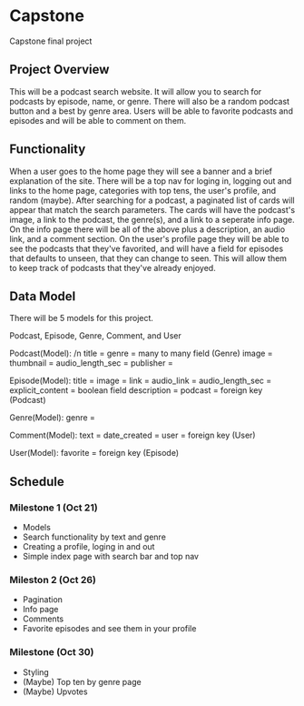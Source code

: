 # Capstone
Capstone final project

## Project Overview
This will be a podcast search website. It will allow you to search for podcasts by episode, name, or genre. There will
also be a random podcast button and a best by genre area. Users will be able to favorite podcasts and episodes and 
will be able to comment on them.

## Functionality
When a user goes to the home page they will see a banner and a brief explanation of the site. There will be a top 
nav for loging in, logging out and links to the home page, categories with top tens, the user's profile, and random 
(maybe). After searching for a podcast, a paginated list of cards will appear that match the search parameters. The 
cards will have the podcast's image, a link to the podcast, the genre(s), and a link to a seperate info page. On 
the info page there will be all of the above plus a description, an audio link, and a comment section. On the user's
profile page they will be able to see the podcasts that they've favorited, and will have a field for episodes that 
defaults to unseen, that they can change to seen. This will allow them to keep track of podcasts that they've 
already enjoyed.

## Data Model
There will be 5 models for this project. 

Podcast, Episode, Genre, Comment, and User

Podcast(Model): /n
    title =
    genre = many to many field (Genre)
    image =
    thumbnail = 
    audio_length_sec =
    publisher =

Episode(Model):
    title =
    image = 
    link =
    audio_link =
    audio_length_sec =
    explicit_content = boolean field
    description =
    podcast = foreign key (Podcast)

Genre(Model):
    genre = 

Comment(Model):
    text =
    date_created =
    user = foreign key (User)

User(Model):
    favorite = foreign key (Episode)

## Schedule

### Milestone 1 (Oct 21)
- Models
- Search functionality by text and genre
- Creating a profile, loging in and out
- Simple index page with search bar and top nav

### Mileston 2 (Oct 26)
- Pagination
- Info page
- Comments
- Favorite episodes and see them in your profile

### Milestone (Oct 30)
- Styling
- (Maybe) Top ten by genre page
- (Maybe) Upvotes

